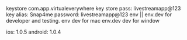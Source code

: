 keystore com.app.virtualeverywhere
key store pass: livestreamapp@123
key alias: Snap4me
password: livestreamapp@123
env || env.dev for developer and testing.
env dev for mac
env.dev dev for window


ios: 1.0.5
android: 1.0.4